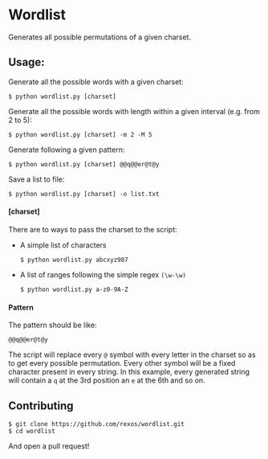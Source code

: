 Wordlist
========
Generates all possible permutations of a given charset.

## Usage:

Generate all the possible words with a given charset:

    $ python wordlist.py [charset]

Generate all the possible words with length within a given interval (e.g. from 2 to 5):

    $ python wordlist.py [charset] -m 2 -M 5

Generate following a given pattern:

    $ python wordlist.py [charset] @@q@@er@t@y

Save a list to file:

    $ python wordlist.py [charset] -o list.txt

#### [charset]
There are to ways to pass the charset to the script:
 * A simple list of characters

    `$ python wordlist.py abcxyz987`

 * A list of ranges following the simple regex `(\w-\w)`

    `$ python wordlist.py a-z0-9A-Z`

#### Pattern
The pattern should be like:

`@@q@@er@t@y`

The script will replace every `@` symbol with every letter in the charset so as to get every possible
permutation. Every other symbol will be a fixed character present in every string. In this example, every generated string will contain a `q` at the 3rd position an `e` at the 6th and so on.

## Contributing

```
$ git clone https://github.com/rexos/wordlist.git
$ cd wordlist
```

And open a pull request!
